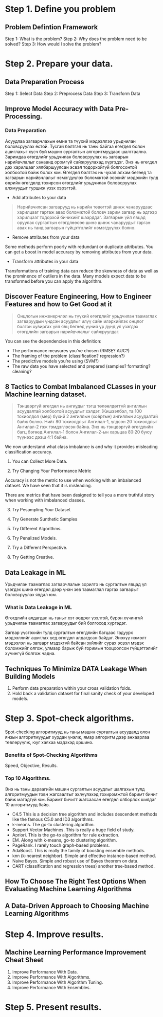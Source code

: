 # Step 1. Define you problem 

## Problem Defintion Framework 

Step 1: What is the problem?
Step 2: Why does the problem need to be solved?
Step 3: How would I solve the problem?

# Step 2. Prepare your data.

## Data Preparation Process 

Step 1: Select Data
Step 2: Preprocess Data
Step 3: Transform Data

## Improve Model Accuracy with Data Pre-Processing. 

### Data Preparation 

Асуудлаа загварчлахын өмнө та түүхий мэдээллээ урьдчилан боловсруулах ёстой. Тусгай бэлтгэл нь таны байгаа өгөгдөл болон ашиглахыг хүсч буй машин сургалтын алгоритмуудаас шалтгаална. Заримдаа өгөгдлийг урьдчилан боловсруулах нь загварын нарийвчлалыг санаанд оромгүй сайжруулахад хүргэдэг. Энэ нь өгөгдөл дэх харилцааг хялбаршуулсан эсвэл тодорхойгүй болгосонтой холбоотой байж болох юм. Өгөгдөл бэлтгэх нь чухал алхам бөгөөд та загварын нарийвчлалыг нэмэгдүүлэх боломжтой эсэхийг мэдэхийн тулд өөрийн өгөгдөлд тохирсон өгөгдлийг урьдчилан боловсруулах алхмуудыг туршиж үзэх хэрэгтэй.

* Add attributes to your data

> Нарийвчилсан загварууд нь нарийн төвөгтэй шинж чанаруудаас харилцааг гаргаж авах боломжтой боловч зарим загвар нь эдгээр харилцааг тодорхой бичихийг шаарддаг. Загварын үйл явцад оруулах сургалтын өгөгдлөөсөө шинэ шинж чанаруудыг гарган авах нь танд загварын гүйцэтгэлийг нэмэгдүүлэх болно.


* Remove attributes from your data

Some methods perform poorly with redundant or duplicate attributes. You can get a boost in model accuracy by removing attributes from your data.

* Transform attributes in your data

Transformations of training data can reduce the skewness of data as well as the prominence of outliers in the data. Many models expect data to be transformed before you can apply the algorithm.

## Discover Feature Engineering, How to Engineer Features and how to Get Good at it 

> Онцлогын инженерчлэл нь түүхий өгөгдлийг урьдчилан таамаглах загваруудын үндсэн асуудлыг илүү сайн илэрхийлэх онцлог болгон хувиргах үйл явц бөгөөд үүний үр дүнд үл үзэгдэх өгөгдлийн загварын нарийвчлалыг сайжруулдаг.

You can see the dependencies in this definition:

* The performance measures you’ve chosen (RMSE? AUC?)
* The framing of the problem (classification? regression?)
* The predictive models you’re using (SVM?)
* The raw data you have selected and prepared (samples? formatting? cleaning?

## 8 Tactics to Combat Imbalanced CLasses in your Machine learning dataset.

> Тэнцвэргүй өгөгдөл нь ангиудыг тэгш төлөөлдөггүй ангиллын асуудалтай холбоотой асуудлыг хэлдэг. Жишээлбэл, та 100 тохиолдол (мөр) бүхий 2 ангиллын (хоёртын) ангиллын асуудалтай байж болно. Нийт 80 тохиолдлыг Ангилал-1, үлдсэн 20 тохиолдлыг Ангилал-2 гэж тэмдэглэсэн байна. Энэ нь тэнцвэргүй өгөгдлийн багц бөгөөд Ангилал-1 болон Ангилал-2-ын харьцаа 80:20 буюу түүнээс дээш 4:1 байна.

We now understand what class imbalance is and why it provides misleading classification accuracy.

1. You can Collect More Data. 

2. Try Changing Your Performance Metric 

Accuracy is not the metric to use when working with an imbalanced dataset. We have seen that it is misleading.

There are metrics that have been designed to tell you a more truthful story when working with imbalanced classes.

3. Try Pesampling Your Dataset 

4. Try Generate Sunthetic Samples 

5. Try Different Algorithms.

6. Try Penalized Models.

7. Try a Different Perspective.

8. Try Getting Creative.

## Data Leakage in ML

Урьдчилан таамаглах загварчлалын зорилго нь сургалтын явцад үл үзэгдэх шинэ өгөгдөл дээр үнэн зөв таамаглал гаргах загварыг боловсруулах явдал юм.

### What is Data Leakage in ML

Өгөгдлийн алдагдал нь таныг хэт өөдрөг үзэлтэй, бүрэн хүчингүй урьдчилан таамаглах загваруудыг бий болгоход хүргэдэг.

Загвар үүсгэхийн тулд сургалтын өгөгдлийн багцаас гадуурх мэдээллийг ашиглах үед өгөгдөл алдагдсан байдаг. Энэхүү нэмэлт мэдээлэл нь загварт мэдэхгүй байсан зүйлийг сурах эсвэл мэдэх боломжийг олгож, улмаар барьж буй горимын тооцоолсон гүйцэтгэлийг хүчингүй болгож чадна.

## Techniques To Minimize DATA Leakage When Building Models 

1. Perform data preparation within your cross validation folds.
2. Hold back a validation dataset for final sanity check of your developed models.

# Step 3. Spot-check algorithms.

Spot-checking алгоритмууд нь таны машин сургалтын асуудалд олон янзын алгоритмуудыг хурдан үнэлж, ямар алгоритм дээр анхаарлаа төвлөрүүлж, юуг хаяхаа мэдэхэд оршино.

### Benefits of Spot-Checking Algorithms

Speed, Objective, Results.

### Top 10 Algorithms. 

Энэ нь таны дараагийн машин сургалтын асуудлыг шалгахын тулд алгоритмуудын товч жагсаалтыг эхлүүлэхэд тохиромжтой баримт бичиг байж магадгүй юм. Баримт бичигт жагсаасан өгөгдөл олборлох шилдэг 10 алгоритмууд байв.

* C4.5 This is a decision tree algorithm and includes descendent methods like the famous C5.0 and ID3 algorithms. 
* k-means. The go-to clustering algorithm.
* Support Vector Machines. This is really a huge field of study.
* Apriori. This is the go-to algorithm for rule extraction.
* EM. Along with k-means, go-to clustering algorithm.
* PageRank. I rarely touch graph-based problems.
* AdaBoost. This is really the family of boosting ensemble methods.
* knn (k-nearest neighbor). Simple and effective instance-based method.
* Naive Bayes. Simple and robust use of Bayes theorem on data.
* CART (classification and regression trees) another tree-based method.


## How To Choose The Right Test Options When Evaluating Machine Learning Algorithms

## A Data-Driven Approach to Choosing Machine Learning Algorithms 

# Step 4. Improve results.

## Machine Learning Performance Improvement Cheat Sheet

1. Improve Performance With Data.
2. Improve Performance With Algorithms.
3. Improve Performance With Algorithm Tuning.
4. Improve Performance With Ensembles.

# Step 5. Present results.


